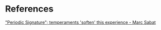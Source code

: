 
# References

["Periodic Signature"; temperaments 'soften' this experience - Marc Sabat](https://youtube.com/clip/UgkxVW9ZJb2xcKgpNFsPSHR9pim-N_YhRQIm?si=aJItfZ4YU5AmuCUe)
